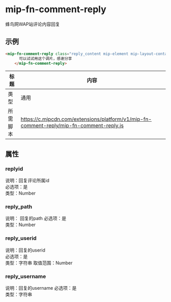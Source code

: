 # mip-fn-comment-reply
 <p>蜂鸟网WAP站评论内容回复</p>
 
## 示例
```html
<mip-fn-comment-reply class="reply_content mip-element mip-layout-container" replyid="877998" reply_path="877998," reply_userid="10515443" reply_username="爱德天空" on="tap:post-lightbox.open">
      可以试试用这个调片，感谢分享
    </mip-fn-comment-reply>
```

标题|内容
----|----
类型|通用 
所需脚本|https://c.mipcdn.com/extensions/platform/v1/mip-fn-comment-reply/mip-fn-comment-reply.js

## 属性
### replyid
说明：回复评论所属id  
必选项：是  
类型：Number 

### reply_path
说明：  回复的path
必选项：是  
类型：Number 
 
### reply_userid
说明：回复的userid  
必选项：是  
类型：字符串 
取值范围：Number

### reply_username
说明：回复的username 
必选项：是  
类型：字符串  






